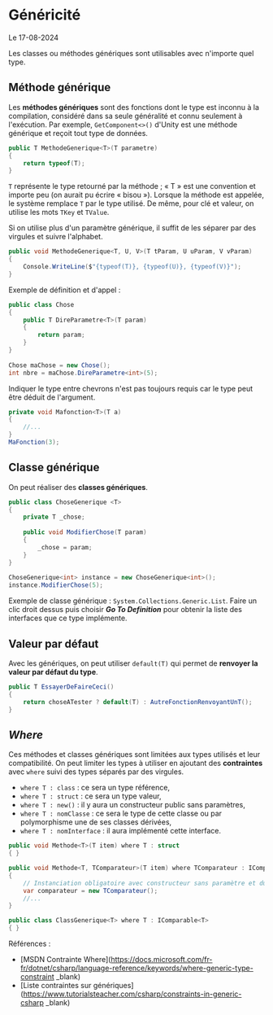 # Généricité

Le 17-08-2024

Les classes ou méthodes génériques sont utilisables avec n'importe quel type. 

## Méthode générique

Les **méthodes génériques** sont des fonctions dont le type est inconnu à la compilation, considéré dans sa seule généralité et connu seulement à l'exécution. Par exemple, `GetComponent<>()` d'Unity est une méthode générique et reçoit tout type de données.

```C#
public T MethodeGenerique<T>(T parametre)
{
	return typeof(T);
}
```

`T` représente le type retourné par la méthode ; « T » est une convention et importe peu (on aurait pu écrire « bisou »). Lorsque la méthode est appelée, le système remplace `T` par le type utilisé. De même, pour clé et valeur, on utilise les mots `TKey` et `TValue`.

Si on utilise plus d'un paramètre générique, il suffit de les séparer par des virgules et suivre l'alphabet.

```C#
public void MethodeGenerique<T, U, V>(T tParam, U uParam, V vParam)
{
	Console.WriteLine($"{typeof(T)}, {typeof(U)}, {typeof(V)}");
}
```

Exemple de définition et d'appel :

```C#
public class Chose 
{
    public T DireParametre<T>(T param)
    {
        return param;
    }
}
	
Chose maChose = new Chose();
int nbre = maChose.DireParametre<int>(5);
```

Indiquer le type entre chevrons n'est pas toujours requis car le type peut être déduit de l'argument.

```C#
private void Mafonction<T>(T a)
{
    //...
}
MaFonction(3);
```

## Classe générique

On peut réaliser des **classes génériques**. 

```C#
public class ChoseGenerique <T> 
{
    private T _chose;
	
    public void ModifierChose(T param) 
    {
        _chose = param;
    }
}
    
ChoseGenerique<int> instance = new ChoseGenerique<int>();
instance.ModifierChose(5);
```

Exemple de classe générique : `System.Collections.Generic.List`. Faire un clic droit dessus puis choisir ***Go To Definition*** pour obtenir la liste des interfaces que ce type implémente.

## Valeur par défaut

Avec les génériques, on peut utiliser `default(T)` qui permet de **renvoyer la valeur par défaut du type**.

```C#
public T EssayerDeFaireCeci()
{
    return choseATester ? default(T) : AutreFonctionRenvoyantUnT();
}
```

## *Where*

Ces méthodes et classes génériques sont limitées aux types utilisés et leur compatibilité. On peut limiter les types à utiliser en ajoutant des **contraintes** avec `where` suivi des types séparés par des virgules. 
- `where T : class` : ce sera un type référence,
- `where T : struct` : ce sera un type valeur,
- `where T : new()` : il y aura un constructeur public sans paramètres,
- `where T : nomClasse` : ce sera le type de cette classe ou par polymorphisme une de ses classes dérivées,
- `where T : nomInterface` : il aura implémenté cette interface.

```C#
public void Methode<T>(T item) where T : struct 
{ }
```

```C#
public void Methode<T, TComparateur>(T item) where TComparateur : IComparer<T>, new() 
{ 
	// Instanciation obligatoire avec constructeur sans paramètre et du type indiqué 
	var comparateur = new TComparateur(); 
	//...
}
```

```C#
public class ClassGenerique<T> where T : IComparable<T>
{ }
```

Références : 
- [MSDN Contrainte Where](https://docs.microsoft.com/fr-fr/dotnet/csharp/language-reference/keywords/where-generic-type-constraint _blank)
- [Liste contraintes sur génériques](https://www.tutorialsteacher.com/csharp/constraints-in-generic-csharp _blank)
